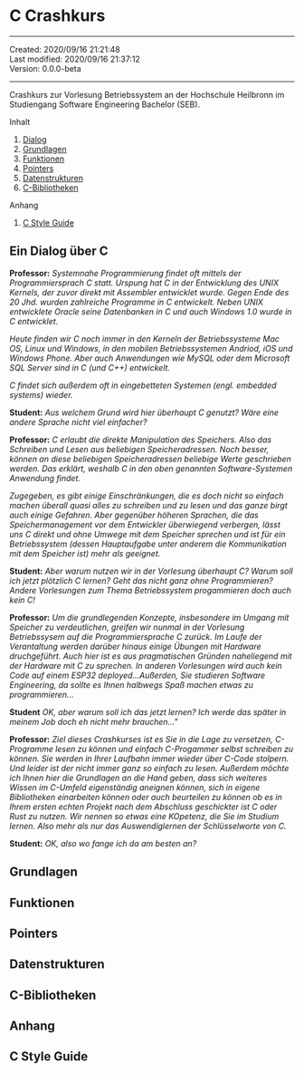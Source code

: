 # C Crashkurs

---

Created: 2020/09/16 21:21:48  
Last modified: 2020/09/16 21:37:12  
Version: 0.0.0-beta  

---

Crashkurs zur Vorlesung Betriebssystem an der Hochschule Heilbronn im Studiengang  Software Engineering Bachelor (SEB). 

Inhalt 
1. [Dialog](#Dialog)
2. [Grundlagen](#grundlagen)
3. [Funktionen](#funktionen)
4. [Pointers](#pointers)
5. [Datenstrukturen](#datenstrukturen)
6. [C-Bibliotheken](#bibliotheken) 

Anhang 
1. [C Style Guide](#c-style-guide)
## Ein Dialog über C


**Professor:** *Systemnahe Programmierung findet oft mittels der Programmiersprach C statt. Urspung hat C in der Entwicklung des UNIX Kernels, der zuvor direkt mit Assembler entwicklet wurde. Gegen Ende des 20 Jhd. wurden zahlreiche Programme in C entwickelt. Neben UNIX entwicklete Oracle seine Datenbanken in C und auch Windows 1.0 wurde in C entwicklet.* 

*Heute finden wir C noch immer in den Kerneln der Betriebssysteme Mac OS, Linux und Windows, in den mobilen Betriebssystemen Andriod, iOS und Windows Phone. Aber auch  Anwendungen wie MySQL oder dem Microsoft SQL Server sind in C (und C++) entwickelt.*

*C findet sich außerdem oft in eingebetteten Systemen (engl. embedded systems) wieder.* 

**Student:** *Aus welchem Grund wird hier überhaupt C genutzt? Wäre eine andere Sprache nicht viel einfacher?*

**Professor:** *C erlaubt die direkte Manipulation des Speichers. Also das Schreiben und Lesen aus beliebigen Speicheradressen. Noch besser, können an diese beliebigen Speicheradressen beliebige Werte geschrieben werden. Das erklärt, weshalb C in den oben genannten Software-Systemen Anwendung findet.* 

*Zugegeben, es gibt einige Einschränkungen, die es doch nicht so einfach machen überall quasi alles zu schreiben und zu lesen und das ganze birgt auch einige Gefahren. Aber gegenüber höheren Sprachen, die das Speichermanagement vor dem Entwickler überwiegend verbergen, lässt uns C direkt und ohne Umwege mit dem Speicher sprechen und ist für ein Betriebssystem (dessen Hauptaufgabe unter anderem die Kommunikation mit dem Speicher ist) mehr als geeignet.*

**Student:** *Aber warum nutzen wir in der Vorlesung überhaupt C? Warum soll ich jetzt plötzlich C lernen? Geht das nicht ganz ohne Programmieren? Andere Vorlesungen zum Thema Betriebssystem progammieren doch auch kein C!*

**Professor:** *Um die grundlegenden Konzepte, insbesondere im Umgang mit Speicher zu verdeutlichen, greifen wir nunmal in der Vorlesung Betriebssysem auf die Programmiersprache C zurück. Im Laufe der Verantaltung werden darüber hinaus einige Übungen mit Hardware druchgeführt. Auch hier ist es aus pragmatischen Gründen naheliegend mit der Hardware mit C zu sprechen. In anderen Vorlesungen wird auch kein Code auf einem ESP32 deployed...Außerden, Sie studieren Software Engineering, da sollte es Ihnen halbwegs Spaß machen etwas zu programmieren...*

**Student** *OK, aber warum soll ich das jetzt lernen? Ich werde das später in meinem Job doch eh nicht mehr brauchen..."*

**Professor:** *Ziel dieses Crashkurses ist es Sie in die Lage zu versetzen,  C-Programme lesen zu können und einfach C-Progammer selbst schreiben zu können. Sie werden in Ihrer Laufbahn immer wieder über C-Code stolpern. Und leider ist der nicht immer ganz so einfach zu lesen. Außerdem möchte ich Ihnen hier die Grundlagen an die Hand geben, dass sich weiteres Wissen im C-Umfeld eigenständig aneignen können, sich in eigene Bibliotheken einarbeiten können oder auch beurteilen zu können ob es in Ihrem ersten echten Projekt nach dem Abschluss geschickter ist C oder Rust zu nutzen. Wir nennen so etwas eine KOpetenz, die Sie im Studium lernen. Also mehr als nur das Auswendiglernen der Schlüsselworte von C.* 

**Student:** *OK, also wo fange ich da am besten an?*

## Grundlagen 
## Funktionen 
## Pointers 
## Datenstrukturen 
## C-Bibliotheken 
## Anhang 
## C Style Guide 
